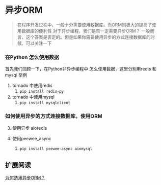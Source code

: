 # 异步ORM

> 在程序开发过程中，一般十分需要使用数据库。而ORM则极大的提高了使用数据库的便利性
> 对于异步编程，我们是否一定需要异步ORM？
> 一般而言，这个答案是否定的。但是如果你需要使用异步的方式连接数据库的时候，可以关注一下

### 在Python 怎么使用数据
首先我们回顾一下，在Python非异步编程中 怎么使用数据，这里分别用redis 和mysql 举例

1. tornado 中使用redis
    1. ```pip install redis-py```
2. tornado 中使用mysql
    1. `pip install mysqlclient`


### 如何使用异步的方式连接数据库，使用ORM
3. 使用异步 aioredis
4. 使用peewee_async

    1. ```pip install peewee-async aiomysql```


## 扩展阅读

[为何选用异步ORM？](http://gino.fantix.pro/en/latest/why.html)